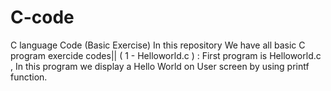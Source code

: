# C-code
C language Code (Basic Exercise)
In this repository We have all basic C program exercide codes||
( 1 - Helloworld.c ) : First program is Helloworld.c , In this program we display a Hello World on User screen by using printf function. 
